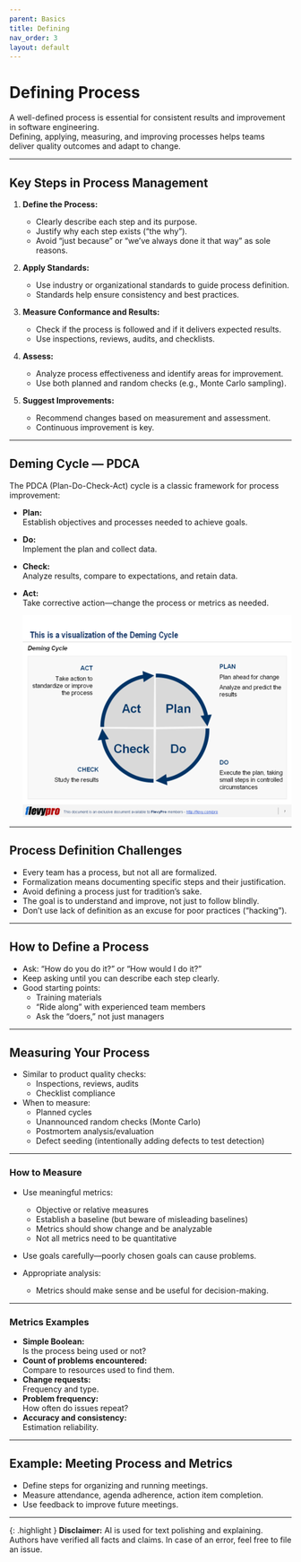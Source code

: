 ```yaml
---
parent: Basics
title: Defining
nav_order: 3
layout: default
---
```


# Defining Process

A well-defined process is essential for consistent results and improvement in software engineering.  
Defining, applying, measuring, and improving processes helps teams deliver quality outcomes and adapt to change.

---

## Key Steps in Process Management

1. **Define the Process:**  
   - Clearly describe each step and its purpose.
   - Justify why each step exists (“the why”).
   - Avoid “just because” or “we’ve always done it that way” as sole reasons.

2. **Apply Standards:**  
   - Use industry or organizational standards to guide process definition.
   - Standards help ensure consistency and best practices.

3. **Measure Conformance and Results:**  
   - Check if the process is followed and if it delivers expected results.
   - Use inspections, reviews, audits, and checklists.

4. **Assess:**  
   - Analyze process effectiveness and identify areas for improvement.
   - Use both planned and random checks (e.g., Monte Carlo sampling).

5. **Suggest Improvements:**  
   - Recommend changes based on measurement and assessment.
   - Continuous improvement is key.

---

## Deming Cycle — PDCA

The PDCA (Plan-Do-Check-Act) cycle is a classic framework for process improvement:

- **Plan:**  
  Establish objectives and processes needed to achieve goals.
- **Do:**  
  Implement the plan and collect data.
- **Check:**  
  Analyze results, compare to expectations, and retain data.
- **Act:**  
  Take corrective action—change the process or metrics as needed.

  ![PDCA](image-1.png)

---

## Process Definition Challenges

- Every team has a process, but not all are formalized.
- Formalization means documenting specific steps and their justification.
- Avoid defining a process just for tradition’s sake.
- The goal is to understand and improve, not just to follow blindly.
- Don’t use lack of definition as an excuse for poor practices (“hacking”).

---

## How to Define a Process

- Ask: “How do you do it?” or “How would I do it?”
- Keep asking until you can describe each step clearly.
- Good starting points:
  - Training materials
  - “Ride along” with experienced team members
  - Ask the “doers,” not just managers

---

## Measuring Your Process

- Similar to product quality checks:
  - Inspections, reviews, audits
  - Checklist compliance
- When to measure:
  - Planned cycles
  - Unannounced random checks (Monte Carlo)
  - Postmortem analysis/evaluation
  - Defect seeding (intentionally adding defects to test detection)

---

### How to Measure

- Use meaningful metrics:
  - Objective or relative measures
  - Establish a baseline (but beware of misleading baselines)
  - Metrics should show change and be analyzable
  - Not all metrics need to be quantitative
- Use goals carefully—poorly chosen goals can cause problems.

- Appropriate analysis:
  - Metrics should make sense and be useful for decision-making.

---

### Metrics Examples

- **Simple Boolean:**  
  Is the process being used or not?
- **Count of problems encountered:**  
  Compare to resources used to find them.
- **Change requests:**  
  Frequency and type.
- **Problem frequency:**  
  How often do issues repeat?
- **Accuracy and consistency:**  
  Estimation reliability.

---

## Example: Meeting Process and Metrics

- Define steps for organizing and running meetings.
- Measure attendance, agenda adherence, action item completion.
- Use feedback to improve future meetings.

---

{: .highlight }
**Disclaimer:** AI is used for text polishing and explaining. Authors have verified all facts and claims. In case of an error, feel free to file an issue.